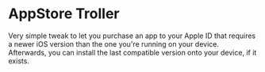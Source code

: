 # AppStore Troller

Very simple tweak to let you purchase an app to your Apple ID that requires a newer iOS version than the one you're running on your device. Afterwards, you can install the last compatible version onto your device, if it exists.
